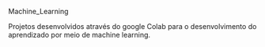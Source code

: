 Machine_Learning

Projetos desenvolvidos através do google Colab para o desenvolvimento do aprendizado por meio de machine learning. 
